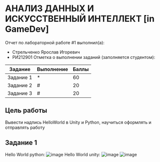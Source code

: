 # АНАЛИЗ ДАННЫХ И ИСКУССТВЕННЫЙ ИНТЕЛЛЕКТ [in GameDev]
Отчет по лабораторной работе #1 выполнил(а):
- Стрельченко Ярослав Игоревич
- РИ212901
Отметка о выполнении заданий (заполняется студентом):

| Задание | Выполнение | Баллы |
| ------ | ------ | ------ |
| Задание 1 | * | 60 |
| Задание 2 | # | 20 |
| Задание 3 | # | 20 |

## Цель работы
Вывести надпись HelloWorld в Unity и Python, научиться оформлять и отправлять работу

## Задание 1
Hello World python:
![image](https://user-images.githubusercontent.com/114611093/192865332-2c3bab17-214e-4fbd-a419-df1ab9dae59e.png)
Hello World unity:
![image](https://user-images.githubusercontent.com/114611093/192865794-bf4835ea-9495-48ab-a401-a49bbc623c00.png)
![image](https://user-images.githubusercontent.com/114611093/192867292-b36eea56-4fc2-4d0d-8c6c-999d2e247d6d.png)
